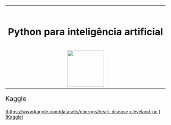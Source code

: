 <table>
  <tr align="center">
    <td>
      <br/><sub><h1 style="font-size:30px">Python para inteligência artificial</h1></sub><br/>
      <a> 
        <img  style="width:115px" src=>
      </a>
    </td>
  </tr>
</table>

<p style="font-size:20px"> Kaggle

[https://www.kaggle.com/datasets/cherngs/heart-disease-cleveland-uci](Kaggle)
